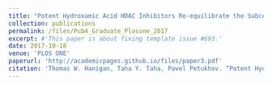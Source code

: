 ```yaml
---
title: "Potent Hydroxamic Acid HDAC Inhibitors Re-equilibrate the Subcellular Localization and Post-Translational Modification State of Class I HDACs"
collection: publications
permalink: /files/Pub4_Graduate_Plosone_2017
excerpt: #'This paper is about fixing template issue #693.'
date: 2017-10-18
venue: 'PLOS ONE'
paperurl: 'http://academicpages.github.io/files/paper3.pdf'
citation: 'Thomas W. Hanigan, Taha Y. Taha, Pavel Petukhov. “Potent Hydroxamic Acid HDAC Inhibitors Re-equilibrate the Subcellular Localization and Post-Translational Modification State of Class I HDACs” PLOS ONE 12(10): e0186620. https://doi.org/10.1371/journal.pone.0186620'
---
```

